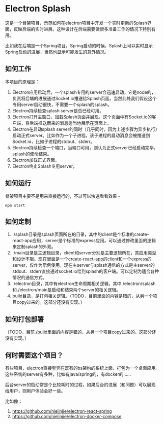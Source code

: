 # Electron Splash

这是一个骨架项目，示范如何在electron项目中开发一个实时更新的Splash界面，反映后端的实时进展。这种设计在后端需要做很多准备工作的情况下特别有用。

比如我在后端是一个Spring项目，Spring启动的时候，Splash上可以实时显示Spring启动的进展，当然也显示可能发生的意外情况。

## 如何工作

本项目的原理是：

1. Electron应用启动后，一个splash专用的server会迅速启动，它是node的，负责将后端的进展通过Socket.io推送给Splash页面。当然此处我们假设这个专用server启动很快，不需要一个splash的splash。
2. Electron持续检查splash server是否已经可用。
3. Electron打开主窗口，加载Splash页面并展现，这个页面中有Socket.io的客户端，将后端推送而来的消息适当地展示在页面上。
4. Electron在启动splash server的同时（几乎同时，因为上述步骤为异步执行）启动正式server。比如作为一个子进程。该子进程的启动消息会被推送到Socket.io，比如子进程的stdout、stderr。
5. Electron持续检查一个端口，当端口可用，则认为正式server已经启动完毕，splash的使命结束。
6. Electron加载正式界面。
7. Electron终止Splash专用server。

## 如何运行

骨架项目主要不是用来直接运行的，不过可以快速看看效果 - 

`npm start`

## 如何定制

1. ./splash目录是splash页面所在的目录，其中的client是个标准的create-react-app应用，server是个标准的express应用。可以通过修改里面的逻辑来定制splash的外观。
2. ./main目录是主逻辑目录，client和server分别是主要逻辑所在，其应用类型和设计不限。现在里面是一个create-react-app的client和一个express的server，仅作为示例使用。现在主server与splash通信的方式是主server的stdout、stderr直接通过socket.io给到splash的客户端。可以定制为适合各种情况的通信方式。
3. ./electron目录，其中有electron生命周期相关逻辑。其中./electron/splash和./electron/main是启动和结束两个server的相关逻辑。
4. build目录，是打包相关逻辑。（TODO，目前里面的内容是错的，从另一个项目copy过来的。这部分还没有实现。）

## 如何打包部署

（TODO，目前./build里面的内容是错的，从另一个项目copy过来的。这部分还没有实现。）

## 何时需要这个项目？

有些项目，electron直接套壳在既有的bs架构的系统上面，打包为一个桌面应用。这些系统的server有多种，比如有java/spring的，有docker的……

后台server的启动常是个比较耗时的过程，如果后台的进展（和问题）可以展现给用户，则用户体验会好一些。

比如像：

1. https://github.com/nielinjie/electron-react-spring 
2. https://github.com/nielinjie/electron-docker-compose





